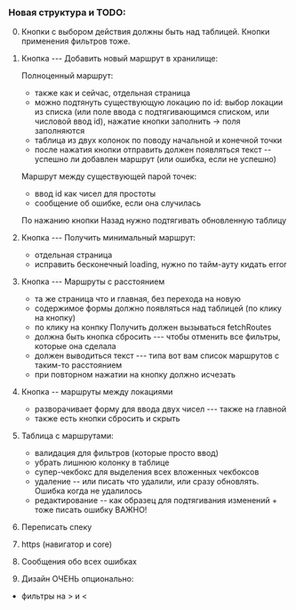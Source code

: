 ### Новая структура и TODO:

0. Кнопки с выбором действия должны быть над таблицей. Кнопки применения фильтров тоже.

1. Кнопка --- Добавить новый маршрут в хранилище:
    
    Полноценный маршрут:   

   * также как и сейчас, отдельная страница
   * можно подтянуть существующую локацию по id: выбор локации из списка (или поле ввода с подтягивающимся списком, или числовой ввод id), нажатие кнопки заполнить -> поля заполняются
   * таблица из двух колонок по поводу начальной и конечной точки
   * после нажатия кнопки отправить должен появляться текст -- успешно ли добавлен маршрут (или ошибка, если не успешно)

    Маршрут между существующей парой точек:
    
    * ввод id как чисел для простоты
    * сообщение об ошибке, если она случилась

    По нажанию кнопки Назад нужно подтягивать обновленную таблицу



2. Кнопка --- Получить минимальный маршрут:
    * отдельная страница
    * исправить бесконечный loading, нужно по тайм-ауту кидать error



3. Кнопка --- Маршруты с расстоянием 
   * та же страница что и главная, без перехода на новую
   * содержимое формы должно появляться над таблицей (по клику на кнопку)
   * по клику на конпку Получить должен вызываться fetchRoutes
   * должна быть кнопка сбросить --- чтобы отменить все фильтры, которые она сделала
   * должен выводиться текст --- типа вот вам список маршрутов с таким-то расстоянием
   * при повторном нажатии на кнопку должно исчезать


4. Кнопка -- маршруты между локациями
    * разворачивает форму для ввода двух чисел --- также на главной
    * также есть кнопки сбросить и скрыть

5. Таблица с маршрутами:
    * валидация для фильтров (которые просто ввод)
    * убрать лишнюю колонку в таблице
    * супер-чекбокс для выделения всех вложенных чекбоксов
    * удаление -- или писать что удалили, или сразу обновлять. Ошибка когда не удалилось
    * редактирование -- как образец для подтягивания изменений + тоже писать ошибку
ВАЖНО!
1. Переписать спеку
2. https (навигатор и core)
3. Сообщения обо всех ошибках
4. Дизайн
ОЧЕНЬ опционально:
- фильтры на > и <
